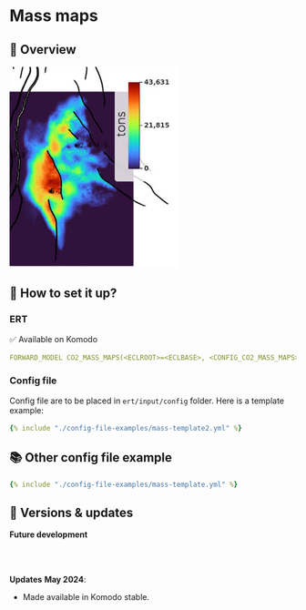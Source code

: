 # Mass maps

## 🎯 Overview

![image alt ><](./img/mass-map.jpg)

## 📝 How to set it up?

### ERT

✅ Available on Komodo

```yaml
FORWARD_MODEL CO2_MASS_MAPS(<ECLROOT>=<ECLBASE>, <CONFIG_CO2_MASS_MAPS>=<CONFIG_PATH>/../input/config/grid3d_co2_mass_map.yml )
```


### Config file

Config file are to be placed in `ert/input/config` folder. Here is a template example:

~~~ yaml title="grid3d_co2_mass_map.yml"
{% include "./config-file-examples/mass-template2.yml" %}
~~~

## 📚 Other config file example

~~~ yaml title="grid3d_co2_mass_map.yml"
{% include "./config-file-examples/mass-template.yml" %}
~~~

## 🔧 Versions & updates

**Future development**


<br />
<br />

**Updates**
**May 2024**:

- Made available in Komodo stable.